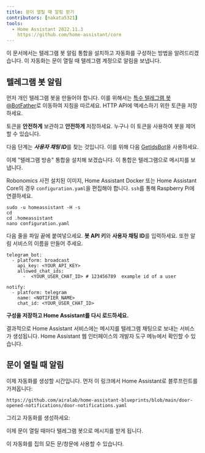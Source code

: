 ```yaml
---
title: 문이 열릴 때 알림 받기
contributors: [nakata5321]
tools:   
  - Home Assistant 2022.11.3
    https://github.com/home-assistant/core
---
```


이 문서에서는 텔레그램 봇 알림 통합을 설치하고 자동화를 구성하는 방법을 알려드리겠습니다. 이 자동화는 문이 열릴 때 텔레그램 계정으로 알림을 보냅니다.

## 텔레그램 봇 알림

먼저 개인 텔레그램 봇을 만들어야 합니다. 이를 위해서는 [특수 텔레그램 봇 @BotFather](https://t.me/botfather)로 이동하여 지침을 따르세요. 
HTTP API에 액세스하기 위한 토큰을 저장하세요.

<robo-wiki-video controls src="https://static.robonomics.network/wiki/bot-father.mp4" />

<robo-wiki-note type="warning">

토큰을 **안전하게** 보관하고 **안전하게** 저장하세요. 누구나 이 토큰을 사용하여 봇을 제어할 수 있습니다. 

</robo-wiki-note>

다음 단계는 ***사용자 채팅 ID***를 찾는 것입니다. 이를 위해 다음 [GetIdsBot](https://t.me/getidsbot)을 사용하세요. 

<robo-wiki-video controls src="https://static.robonomics.network/wiki/get-id-bot.mp4" />

이제 "텔레그램 방송" 통합을 설치해 보겠습니다. 이 통합은 텔레그램으로 메시지를 보냅니다.

Robonomics 사전 설치된 이미지, Home Assistant Docker 또는 Home Assistant Core의 경우 `configuration.yaml`을 편집해야 합니다. `ssh`를 통해 Raspberry Pi에 연결하세요.

<robo-wiki-video controls src="https://static.robonomics.network/wiki/open-config.mp4" />

<code-helper additionalLine="rasppi_username@rasppi_hostname" >

```shell
sudo -u homeassistant -H -s
cd
cd .homeassistant 
nano configuration.yaml
```

</code-helper >

다음 줄을 파일 끝에 붙여넣으세요. **봇 API 키**와 **사용자 채팅 ID**를 입력하세요. 또한 알림 서비스의 이름을 만들어 주세요.


<code-helper copy >

```shell
telegram_bot:
  - platform: broadcast
    api_key: <YOUR_API_KEY>
    allowed_chat_ids:
      -  <YOUR_USER_CHAT_ID> # 123456789  example id of a user
      
notify:
  - platform: telegram
    name: <NOTIFIER_NAME>
    chat_id: <YOUR_USER_CHAT_ID>
```

</code-helper >

<robo-wiki-video controls src="https://static.robonomics.network/wiki/insert-config.mp4" />

**구성을 저장하고 Home Assistant를 다시 로드하세요.**


결과적으로 Home Assistant 서비스에는 메시지를 텔레그램 채팅으로 보내는 서비스가 생성됩니다. 
Home Assistant 웹 인터페이스의 개발자 도구 메뉴에서 확인할 수 있습니다. 

<robo-wiki-video controls src="https://static.robonomics.network/wiki/telegram-result.mp4" />

##  문이 열릴 때 알림

이제 자동화를 생성할 시간입니다. 먼저 이 링크에서 Home Assistant로 블루프린트를 가져옵니다:

<code-helper copy>

```shell
https://github.com/airalab/home-assistant-blueprints/blob/main/door-opened-notifications/door-notifications.yaml
```

</code-helper >

<robo-wiki-video controls src="https://static.robonomics.network/wiki/insert-blue.mp4" />

그리고 자동화를 생성하세요:

<robo-wiki-video controls src="https://static.robonomics.network/wiki/create-automation.mp4" />

이제 문이 열릴 때마다 텔레그램 봇으로 메시지를 받게 됩니다.

<robo-wiki-note type="okay">
이 자동화를 집의 모든 문/창문에 사용할 수 있습니다.
</robo-wiki-note>

